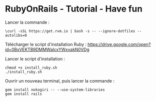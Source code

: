 # RubyOnRails - Tutorial - Have fun

Lancer la commande : 

```
\curl -sSL https://get.rvm.io | bash -s -- --ignore-dotfiles --autolibs=0
```
Télécharger le script d'installation Ruby : 
https://drive.google.com/open?id=0BxVEKTB9DMMWalcxYWxvakN0VDg

Lancer le script d'installation : 
```
chmod +x install_ruby.sh
./install_ruby.sh
```
Ouvrir un nouveau terminal, puis lancer la commande : 
```
gem install nokogiri -- --use-system-libraries
gem install rails
```
